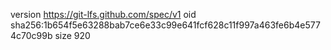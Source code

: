 version https://git-lfs.github.com/spec/v1
oid sha256:1b654f5e63288bab7ce6e33c99e641fcf628c11f997a463fe6b4e5774c70c99b
size 920
